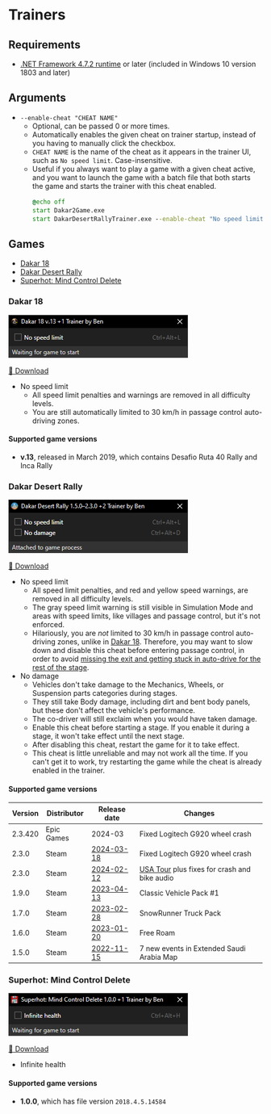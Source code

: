 Trainers
===

<a id="requirements"></a>
## Requirements
- [.NET Framework 4.7.2 runtime](https://dotnet.microsoft.com/download/dotnet-framework) or later (included in Windows 10 version 1803 and later)

## Arguments
- `--enable-cheat "CHEAT NAME"`
    - Optional, can be passed 0 or more times.
    - Automatically enables the given cheat on trainer startup, instead of you having to manually click the checkbox.
    - `CHEAT NAME` is the name of the cheat as it appears in the trainer UI, such as `No speed limit`. Case-insensitive.
    - Useful if you always want to play a game with a given cheat active, and you want to launch the game with a batch file that both starts the game and starts the trainer with this cheat enabled.
        ```bat
        @echo off
        start Dakar2Game.exe
        start DakarDesertRallyTrainer.exe --enable-cheat "No speed limit" --enable-cheat "No damage"
        ```

## Games
<!-- MarkdownTOC autolink="true" bracket="round" autoanchor="false" levels="3" style="unordered" -->

- [Dakar 18](#dakar-18)
- [Dakar Desert Rally](#dakar-desert-rally)
- [Superhot: Mind Control Delete](#superhot-mind-control-delete)

<!-- /MarkdownTOC -->

### Dakar 18

![trainer screenshot](.github/images/dakar18.png)

[💾 Download](https://github.com/Aldaviva/Trainers/releases/latest/download/Dakar18Trainer.exe)

- No speed limit
    - All speed limit penalties and warnings are removed in all difficulty levels.
    - You are still automatically limited to 30 km/h in passage control auto-driving zones.

#### Supported game versions

- **v.13**, released in March 2019, which contains Desafio Ruta 40 Rally and Inca Rally

### Dakar Desert Rally

![trainer screenshot](.github/images/dakardesertrally.png)

[💾 Download](https://github.com/Aldaviva/Trainers/releases/latest/download/DakarDesertRallyTrainer.exe)

- No speed limit
    - All speed limit penalties, and red and yellow speed warnings, are removed in all difficulty levels.
    - The gray speed limit warning is still visible in Simulation Mode and areas with speed limits, like villages and passage control, but it's not enforced.
    - Hilariously, you are *not* limited to 30 km/h in passage control auto-driving zones, unlike in [Dakar 18](#dakar-18). Therefore, you may want to slow down and disable this cheat before entering passage control, in order to avoid [missing the exit and getting stuck in auto-drive for the rest of the stage](https://twitter.com/Aldaviva/status/1602037249650081793).
- No damage
    - Vehicles don't take damage to the Mechanics, Wheels, or Suspension parts categories during stages.
    - They still take Body damage, including dirt and bent body panels, but these don't affect the vehicle's performance.
    - The co-driver will still exclaim when you would have taken damage.
    - Enable this cheat before starting a stage. If you enable it during a stage, it won't take effect until the next stage.
    - After disabling this cheat, restart the game for it to take effect.
    - This cheat is little unreliable and may not work all the time. If you can't get it to work, try restarting the game while the cheat is already enabled in the trainer.

#### Supported game versions

|Version|Distributor|Release date|Changes|
|-|-|-|-|
|2.3.420|Epic Games|2024-03|Fixed Logitech G920 wheel crash|
|2.3.0|Steam|[2024-03-18](https://store.steampowered.com/news/app/1839940/view/6923793758884093997)|Fixed Logitech G920 wheel crash|
|2.3.0|Steam|[2024-02-12](https://store.steampowered.com/news/app/1839940/view/4027975938511238388)|[USA Tour](https://store.steampowered.com/news/app/1839940/view/6715496576543059671) plus fixes for crash and bike audio|
|1.9.0|Steam|[2023-04-13](https://store.steampowered.com/news/app/1839940/view/6466647949833257321)|Classic Vehicle Pack #1|
|1.7.0|Steam|[2023-02-28](https://store.steampowered.com/news/app/1839940/view/3654145459652107245)|SnowRunner Truck Pack|
|1.6.0|Steam|[2023-01-20](https://store.steampowered.com/news/app/1839940/view/3644009189553404411)|Free Roam|
|1.5.0|Steam|[2022-11-15](https://store.steampowered.com/news/app/1839940/view/5379014706391343864)|7 new events in Extended Saudi Arabia Map|

### Superhot: Mind Control Delete

![trainer screenshot](.github/images/superhotmindcontroldelete.png)

[💾 Download](https://github.com/Aldaviva/Trainers/releases/latest/download/SuperhotMindControlDeleteTrainer.exe)

- Infinite health

#### Supported game versions

- **1.0.0**, which has file version `2018.4.5.14584`
